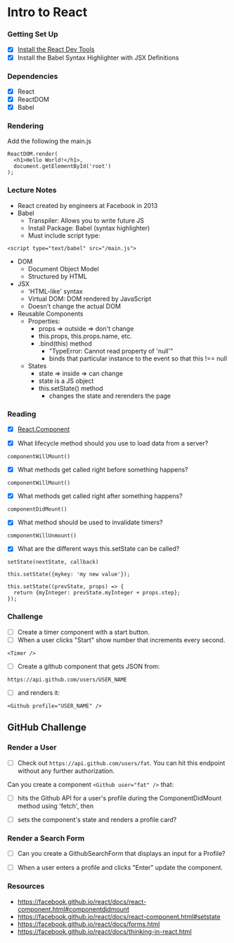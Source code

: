# Intro to React

### Getting Set Up

- [x] [Install the React Dev Tools](https://chrome.google.com/webstore/detail/react-developer-tools/fmkadmapgofadopljbjfkapdkoienihi/related)
- [x] Install the Babel Syntax Highlighter with JSX Definitions

### Dependencies

- [x] React
- [x] ReactDOM
- [x] Babel

### Rendering

Add the following the main.js

```
ReactDOM.render(
  <h1>Hello World!</h1>,
  document.getElementById('root')
);
```

### Lecture Notes

- React created by engineers at Facebook in 2013
- Babel
    - Transpiler: Allows you to write future JS
    - Install Package: Babel (syntax highlighter)
    - Must include script type: 
```
<script type="text/babel" src="/main.js">
```
- DOM
    - Document Object Model
    - Structured by HTML
- JSX
    - 'HTML-like' syntax
    - Virtual DOM: DOM rendered by JavaScript
    - Doesn't change the actual DOM
- Reusable Components 
    - Properties:
        - props => outside => don't change
        - this.props, this.props.name, etc. 
        - .bind(this) method
            - "TypeError: Cannot read property of 'null'"
            - binds that particular instance to the event so that this !== null
    - States
        - state => inside => can change
        - state is a JS object
        - this.setState() method
            - changes the state and rerenders the page

### Reading

- [x] [React.Component](https://facebook.github.io/react/docs/react-component.html)

- [x] What lifecycle method should you use to load data from a server?
```
componentWillMount()
```

- [x] What methods get called right before something happens?
```
componentWillMount()
```

- [x] What methods get called right after something happens?
```
componentDidMount()

```

- [x] What method should be used to invalidate timers?
```
componentWillUnmount()
```

- [x] What are the different ways this.setState can be called?
```
setState(nextState, callback)
```
```
this.setState({mykey: 'my new value'});
```
```
this.setState((prevState, props) => {
  return {myInteger: prevState.myInteger + props.step};
});
```

### Challenge

- [ ] Create a timer component with a start button.
- [ ] When a user clicks "Start" show number that increments every second.
```
<Timer />
```
- [ ] Create a github component that gets JSON from:
```
https://api.github.com/users/USER_NAME
```
- [ ] and renders it:
```
<Github profile="USER_NAME" />
```

## GitHub Challenge 

### Render a User

- [ ] Check out `https://api.github.com/users/fat`. You can hit this endpoint without any further authorization.

Can you create a component `<Github user="fat" />` that:

- [ ] hits the Github API for a user's profile during the ComponentDidMount method using 'fetch', then

- [ ] sets the component's state and renders a profile card?

### Render a Search Form

- [ ] Can you create a GithubSearchForm that displays an input for a Profile?

- [ ] When a user enters a profile and clicks "Enter" update the <Github /> component.

### Resources

- https://facebook.github.io/react/docs/react-component.html#componentdidmount
- https://facebook.github.io/react/docs/react-component.html#setstate
- https://facebook.github.io/react/docs/forms.html
- https://facebook.github.io/react/docs/thinking-in-react.html



